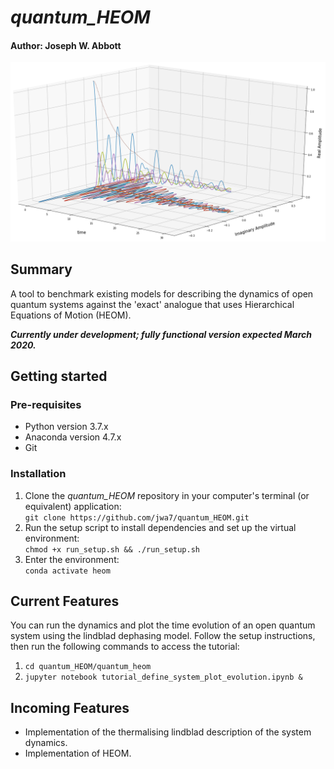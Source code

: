 # *quantum_HEOM*

#### Author: Joseph W. Abbott 

![](doc/example_plot.png?raw=true)



## Summary
A tool to benchmark existing models for describing the dynamics of open quantum systems against the 'exact' analogue that uses Hierarchical Equations of Motion (HEOM). 

***Currently under development; fully functional version expected March 2020.***

## Getting started
### Pre-requisites

* Python version 3.7.x
* Anaconda version 4.7.x
* Git

### Installation

1. Clone the *quantum_HEOM* repository in your computer's terminal (or equivalent) application:  
``git clone https://github.com/jwa7/quantum_HEOM.git``
2. Run the setup script to install dependencies and set up the virtual environment:  
``chmod +x run_setup.sh && ./run_setup.sh``
3. Enter the environment:  
``conda activate heom``


## Current Features
You can run the dynamics and plot the time evolution of an open quantum system using the lindblad dephasing model. Follow the setup instructions, then run the following commands to access the tutorial: 

1. ``cd quantum_HEOM/quantum_heom``
2. ``jupyter notebook tutorial_define_system_plot_evolution.ipynb &``

## Incoming Features
* Implementation of the thermalising lindblad description of the system dynamics.
* Implementation of HEOM.